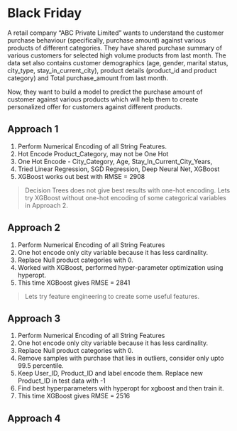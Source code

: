 # Black Friday

A retail company “ABC Private Limited” wants to understand the customer purchase behaviour (specifically, purchase amount) against various products of different categories. They have shared purchase summary of various customers for selected high volume products from last month.
The data set also contains customer demographics (age, gender, marital status, city_type, stay_in_current_city), product details (product_id and product category) and Total purchase_amount from last month.

Now, they want to build a model to predict the purchase amount of customer against various products which will help them to create personalized offer for customers against different products.

## Approach 1
1. Perform Numerical Encoding of all String Features.
2. Hot Encode Product_Category, may not be One Hot
3. One Hot Encode - City_Category, Age, Stay_In_Current_City_Years,
4. Tried Linear Regression, SGD Regression, Deep Neural Net, XGBoost
5. XGBoost works out best with RMSE = 2908

> Decision Trees does not give best results with one-hot encoding. Lets try XGBoost without one-hot encoding of some categorical variables in Approach 2.

## Approach 2
1. Perform Numerical Encoding of all String Features
2. One hot encode only city variable because it has less cardinality.
3. Replace Null product categories with 0.
4. Worked with XGBoost, performed hyper-parameter optimization using hyperopt.
5. This time XGBoost gives RMSE = 2841

> Lets try feature engineering to create some useful features. 

## Approach 3
1. Perform Numerical Encoding of all String Features
2. One hot encode only city variable because it has less cardinality.
3. Replace Null product categories with 0.
4. Remove samples with purchase that lies in outliers, consider only upto 99.5 percentile.
5. Keep User_ID, Product_ID and label encode them. Replace new Product_ID in test data with -1
6. Find best hyperparameters with hyperopt for xgboost and then train it.
7. This time XGBoost gives RMSE = 2516

> 

## Approach 4